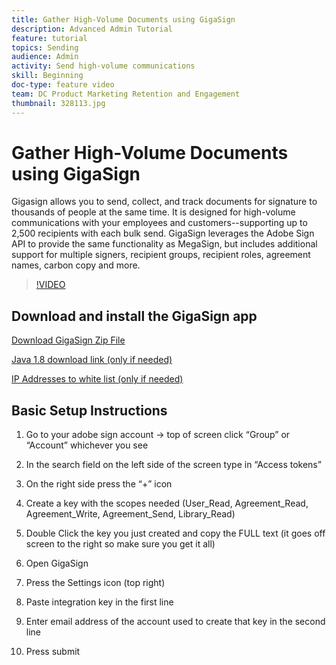 ```yaml
---
title: Gather High-Volume Documents using GigaSign
description: Advanced Admin Tutorial
feature: tutorial
topics: Sending
audience: Admin
activity: Send high-volume communications
skill: Beginning
doc-type: feature video
team: DC Product Marketing Retention and Engagement
thumbnail: 328113.jpg
---
```


# Gather High-Volume Documents using GigaSign

Gigasign allows you to send, collect, and track documents for signature to thousands of people at the same time. It is designed for high-volume communications with your employees and customers--supporting up to 2,500 recipients with each bulk send. GigaSign leverages the Adobe Sign API to provide the same functionality as MegaSign, but includes additional support for multiple signers, recipient groups, recipient roles, agreement names, carbon copy and more. 

>[!VIDEO](https://video.tv.adobe.com/v/328113?hidetitle=true)

## Download and install the GigaSign app

[Download GigaSign Zip File](https://documentcloud.adobe.com/link/track?uri=urn:aaid:scds:US:8975dbca-98d5-4e66-9164-d21163c91c7f)

[Java 1.8 download link (only if needed)](https://www.oracle.com/java/technologies/javase/javase8-archive-downloads.html)

[IP Addresses to white list (only if needed)](https://helpx.adobe.com/sign/system-requirements.html#IPs)

## Basic Setup Instructions

1. Go to your adobe sign account -> top of screen click “Group” or “Account” whichever you see

2. In the search field on the left side of the screen type in “Access tokens”

3. On the right side press the “+” icon

4. Create a key with the scopes needed (User_Read, Agreement_Read, Agreement_Write, Agreement_Send, Library_Read)

5. Double Click the key you just created and copy the FULL text (it goes off screen to the right so make sure you get it all)

6. Open GigaSign

7. Press the Settings icon (top right)

8. Paste integration key in the first line

9. Enter email address of the account used to create that key in the second line

10. Press submit